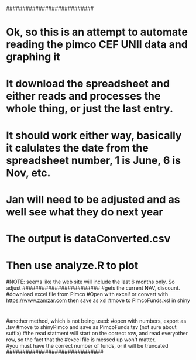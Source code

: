 ###########################
# Ok, so this is an attempt to automate reading the pimco CEF UNII data and graphing it
# It download the spreadsheet and either reads and processes the whole thing, or just the last entry. 
# It should work either way, basically it calulates the date from the spreadsheet number,  1 is June, 6 is Nov, etc.
# Jan will need to be adjusted and as well see what they do next year 
# The output is dataConverted.csv
# Then use analyze.R to plot
#NOTE: seems like the web site will include the last 6 months only.  So adjust
########################
#gets the current NAV, discount.  
#download excel file from Pimco 
#Open with excel! or convert with https://www.zamzar.com then save as xsl
#move to PimcoFunds.xsl in shiny
#
#another method, which is not being used:
#open with numbers, export as .tsv
#move to shinyPimco and save as PimcoFunds.tsv (not sure about suffix)
#the read statment will start on the correct row, and read everyother row, so the fact that the 
#excel file is messed up won't matter.  
#you must have the correct number of funds, or it will be truncated
##############################
